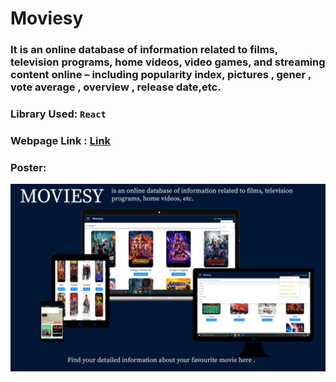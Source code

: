 # Moviesy
### It is an online database of information related to films, television programs, home videos, video games, and streaming content online – including popularity index, pictures , gener , vote average , overview , release date,etc.

### Library Used:          ```React```


### Webpage Link :           [Link](https://garvitchittora.github.io/garvitchittora-SGR3-moviesy/build/index.html)

### Poster:

![](moviesy-poster.jpg)
